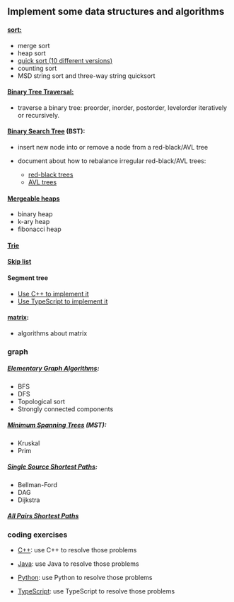 ## Implement some data structures and algorithms

#### <a href="https://github.com/cyril-gao/wheel/tree/master/Algorithms/sort">sort:</a>

*   merge sort
*   heap sort
*   <a href="https://github.com/cyril-gao/wheel/blob/master/Algorithms/sort/quick_sort.h">quick sort (10 different versions)</a>
*   counting sort
*   MSD string sort and three-way string quicksort

#### <a href="https://github.com/cyril-gao/wheel/tree/master/Algorithms/BinaryTreeTraversal">Binary Tree Traversal:</a>

*   traverse a binary tree: preorder, inorder, postorder, levelorder iteratively or recursively.

#### <a href="https://github.com/cyril-gao/wheel/tree/master/Algorithms/BST">Binary Search Tree</a> (BST):

*   insert new node into or remove a node from a red-black/AVL tree
*   document about how to rebalance irregular red-black/AVL trees:

    <ul>
        <li><a href="https://github.com/cyril-gao/wheel/blob/master/Algorithms/BST/The%20rebalancing%20process%20of%20red-black%20trees.pdf">red-black trees</a></li>
        <li><a href="https://github.com/cyril-gao/wheel/blob/master/Algorithms/BST/The%20rebalancing%20process%20of%20AVL%20trees.pdf">AVL trees</a></li>
    </ul>

#### <a href="https://github.com/cyril-gao/wheel/tree/master/Algorithms/heap">Mergeable heaps</a>

*   binary heap
*   k-ary heap
*   fibonacci heap

#### <a href="https://github.com/cyril-gao/wheel/blob/master/Algorithms/leetcode/Java/AlgorithmsStudy/src/main/java/com/example/Trie.java">Trie</a>

#### <a href="https://github.com/cyril-gao/wheel/tree/master/Algorithms/skiplist">Skip list</a>

#### Segment tree

*   <a href="https://github.com/cyril-gao/wheel/blob/master/Algorithms/leetcode/C%2B%2B/segment_tree_test.cpp">Use C++ to implement it</a>
*   <a href="https://github.com/cyril-gao/wheel/blob/master/Algorithms/leetcode/TypeScript/src/segment.trees.ts">Use TypeScript to implement it</a>

#### <a href="https://github.com/cyril-gao/wheel/tree/master/Algorithms/matrix">matrix</a>:

*   algorithms about matrix

### graph

##### <a href="https://github.com/cyril-gao/wheel/tree/master/Algorithms/graph/ElementaryGraphAlgorithms">Elementary Graph Algorithms</a>:

*   BFS
*   DFS
*   Topological sort
*   Strongly connected components

##### <a href="https://github.com/cyril-gao/wheel/tree/master/Algorithms/graph/MST">Minimum Spanning Trees</a> (MST):

*   Kruskal
*   Prim

##### <a href="https://github.com/cyril-gao/wheel/tree/master/Algorithms/graph/SingleSourceShortestPaths">Single Source Shortest Paths</a>:

*   Bellman-Ford
*   DAG
*   Dijkstra

##### <a href="https://github.com/cyril-gao/wheel/tree/master/Algorithms/graph/AllPairsShortestPaths">All Pairs Shortest Paths</a>

### coding exercises

*   <a href="https://github.com/cyril-gao/wheel/tree/master/Algorithms/leetcode/C%2B%2B">C++</a>: use C++ to resolve those problems

*   <a href="https://github.com/cyril-gao/wheel/tree/master/Algorithms/leetcode/Java/AlgorithmsStudy">Java</a>: use Java to resolve those problems

*   <a href="https://github.com/cyril-gao/wheel/tree/master/Algorithms/leetcode/Python">Python</a>: use Python to resolve those problems

*   <a href="https://github.com/cyril-gao/wheel/tree/master/Algorithms/leetcode/TypeScript">TypeScript</a>: use TypeScript to resolve those problems
